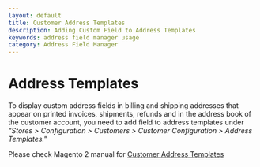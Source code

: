 ```yaml
---
layout: default
title: Customer Address Templates
description: Adding Custom Field to Address Templates
keywords: address field manager usage
category: Address Field Manager
---
```


# Address Templates

To display custom address fields in billing and shipping addresses that appear
on printed invoices, shipments, refunds and in the address book of the
customer account, you need to add field to address templates under
_"Stores > Configuration > Customers > Customer Configuration > Address Templates."_

Please check Magento 2 manual for
[Customer Address Templates](http://docs.magento.com/m2/ce/user_guide/customers/address-templates.html)

